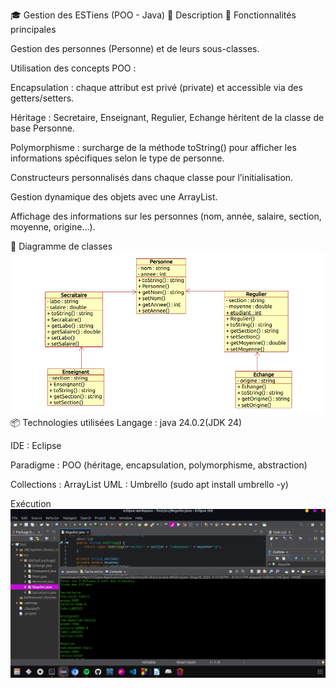 🎓 Gestion des ESTiens (POO - Java)
📌 Description
🚀 Fonctionnalités principales

Gestion des personnes (Personne) et de leurs sous-classes.

Utilisation des concepts POO :

Encapsulation : chaque attribut est privé (private) et accessible via des getters/setters.

Héritage : Secretaire, Enseignant, Regulier, Echange héritent de la classe de base Personne.

Polymorphisme : surcharge de la méthode toString() pour afficher les informations spécifiques selon le type de personne.

Constructeurs personnalisés dans chaque classe pour l’initialisation.

Gestion dynamique des objets avec une ArrayList.

Affichage des informations sur les personnes (nom, année, salaire, section, moyenne, origine…).

📂 Diagramme de classes
![Diagramme UML](diagramme_de_classe.png)
📦 Technologies utilisées
Langage : java 24.0.2(JDK 24)

IDE : Eclipse

Paradigme : POO (héritage, encapsulation, polymorphisme, abstraction)

Collections : ArrayList
UML   : Umbrello (sudo apt install umbrello -y)

Exécution 
![Diagramme UML](test.png)
